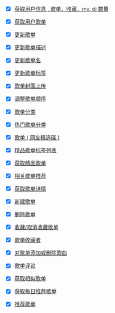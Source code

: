 * [x] [获取用户信息 , 歌单，收藏，mv, dj 数量](https://neteasecloudmusicapi.vercel.app/#/?id=获取用户信息-歌单，收藏，mv-dj-数量)
* [x] [获取用户歌单](https://neteasecloudmusicapi.vercel.app/#/?id=获取用户歌单)
* [x] [更新歌单](https://neteasecloudmusicapi.vercel.app/#/?id=更新歌单)
* [x] [更新歌单描述](https://neteasecloudmusicapi.vercel.app/#/?id=更新歌单描述)
* [x] [更新歌单名](https://neteasecloudmusicapi.vercel.app/#/?id=更新歌单名)
* [x] [更新歌单标签](https://neteasecloudmusicapi.vercel.app/#/?id=更新歌单标签)
* [x] [歌单封面上传](https://neteasecloudmusicapi.vercel.app/#/?id=歌单封面上传)
* [x] [调整歌单顺序](https://neteasecloudmusicapi.vercel.app/#/?id=调整歌单顺序)
* [x] [歌单分类](https://neteasecloudmusicapi.vercel.app/#/?id=歌单分类)
* [x] [热门歌单分类](https://neteasecloudmusicapi.vercel.app/#/?id=热门歌单分类)
* [x] [歌单 ( 网友精选碟 )](https://neteasecloudmusicapi.vercel.app/#/?id=歌单-网友精选碟-)
* [x] [精品歌单标签列表](https://neteasecloudmusicapi.vercel.app/#/?id=精品歌单标签列表)
* [x] [获取精品歌单](https://neteasecloudmusicapi.vercel.app/#/?id=获取精品歌单)
* [x] [相关歌单推荐](https://neteasecloudmusicapi.vercel.app/#/?id=相关歌单推荐)
* [x] [获取歌单详情](https://neteasecloudmusicapi.vercel.app/#/?id=获取歌单详情)
* [x] [新建歌单](https://neteasecloudmusicapi.vercel.app/#/?id=新建歌单)
* [x] [删除歌单](https://neteasecloudmusicapi.vercel.app/#/?id=删除歌单)
* [x] [收藏/取消收藏歌单](https://neteasecloudmusicapi.vercel.app/#/?id=收藏取消收藏歌单)
* [x] [歌单收藏者](https://neteasecloudmusicapi.vercel.app/#/?id=歌单收藏者)
* [x] [对歌单添加或删除歌曲](https://neteasecloudmusicapi.vercel.app/#/?id=对歌单添加或删除歌曲)
* [x] [歌单评论](https://neteasecloudmusicapi.vercel.app/#/?id=歌单评论)
* [x] [获取相似歌单](https://neteasecloudmusicapi.vercel.app/#/?id=获取相似歌单)
* [x] [获取每日推荐歌单](https://neteasecloudmusicapi.vercel.app/#/?id=获取每日推荐歌单)
* [x] [推荐歌单](https://neteasecloudmusicapi.vercel.app/#/?id=推荐歌单)

